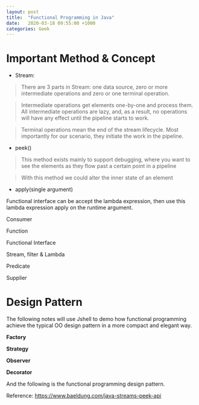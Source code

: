 ```yaml
---
layout: post
title:  "Functional Programming in Java"
date:   2020-03-18 09:55:00 +1000
categories: Geek
---
```


Important Method & Concept
=================

- Stream:

> There are 3 parts in Stream: one data source, zero or more intermediate operations and zero or one terminal operation.

> Intermediate operations get elements one-by-one and process them. All intermediate operations are lazy, and, as a result, no operations will have any effect until the pipeline starts to work.

>Terminal operations mean the end of the stream lifecycle. Most importantly for our scenario, they initiate the work in the pipeline.


- peek()
> This method exists mainly to support debugging, where you want to see the elements as they flow past a certain point in a pipeline 

> With this method we could alter the inner state of an element

- apply(single argument)

Functional interface can be accept the lambda expression, then use this lambda expression apply on the runtime argument.

Consumer

Function

Functional Interface

Stream, filter & Lambda

Predicate

Supplier

Design Pattern
==============

The following notes will use Jshell to demo how functional programming achieve the typical OO design pattern in a more compact and elegant way. 

**Factory**

**Strategy**

**Observer**

**Decorator**

And the following is the functional programming design pattern.

Reference: https://www.baeldung.com/java-streams-peek-api


